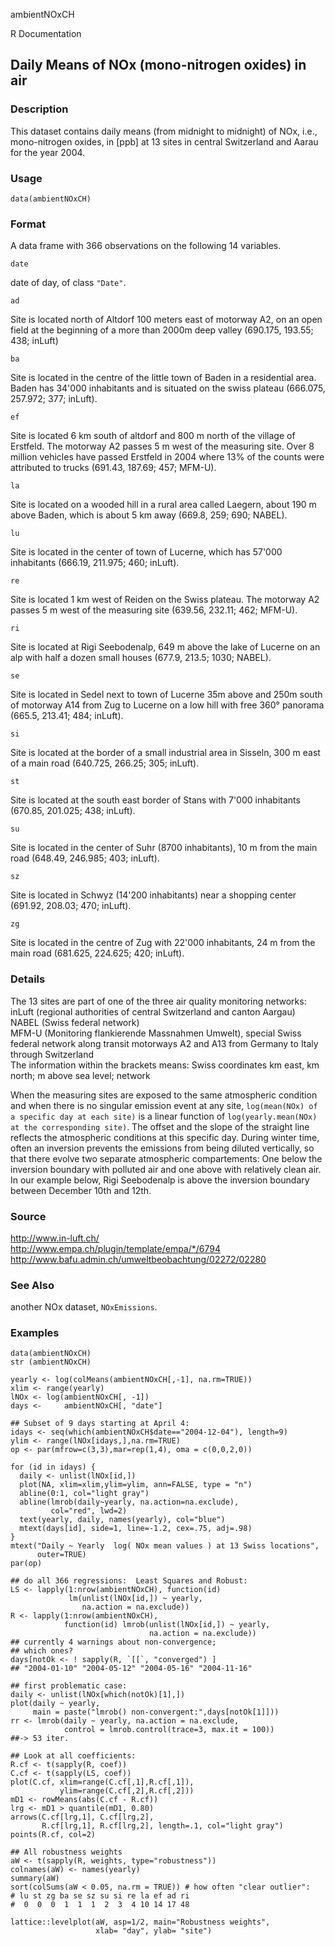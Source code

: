 ambientNOxCH

R Documentation

##  Daily Means of NOx (mono-nitrogen oxides) in air

### Description

This dataset contains daily means (from midnight to midnight) of NOx, i.e.,
mono-nitrogen oxides, in [ppb] at 13 sites in central Switzerland and Aarau
for the year 2004.

### Usage

    data(ambientNOxCH)

### Format

A data frame with 366 observations on the following 14 variables.

`date`

date of day, of class `"Date"`.

`ad`

Site is located north of Altdorf 100 meters east of motorway A2, on an open
field at the beginning of a more than 2000m deep valley (690.175, 193.55; 438;
inLuft)

`ba`

Site is located in the centre of the little town of Baden in a residential
area. Baden has 34'000 inhabitants and is situated on the swiss plateau
(666.075, 257.972; 377; inLuft).

`ef`

Site is located 6 km south of altdorf and 800 m north of the village of
Erstfeld. The motorway A2 passes 5 m west of the measuring site. Over 8
million vehicles have passed Erstfeld in 2004 where 13% of the counts were
attributed to trucks (691.43, 187.69; 457; MFM-U).

`la`

Site is located on a wooded hill in a rural area called Laegern, about 190 m
above Baden, which is about 5 km away (669.8, 259; 690; NABEL).

`lu`

Site is located in the center of town of Lucerne, which has 57'000 inhabitants
(666.19, 211.975; 460; inLuft).

`re`

Site is located 1 km west of Reiden on the Swiss plateau. The motorway A2
passes 5 m west of the measuring site (639.56, 232.11; 462; MFM-U).

`ri`

Site is located at Rigi Seebodenalp, 649 m above the lake of Lucerne on an alp
with half a dozen small houses (677.9, 213.5; 1030; NABEL).

`se`

Site is located in Sedel next to town of Lucerne 35m above and 250m south of
motorway A14 from Zug to Lucerne on a low hill with free 360° panorama (665.5,
213.41; 484; inLuft).

`si`

Site is located at the border of a small industrial area in Sisseln, 300 m
east of a main road (640.725, 266.25; 305; inLuft).

`st`

Site is located at the south east border of Stans with 7'000 inhabitants
(670.85, 201.025; 438; inLuft).

`su`

Site is located in the center of Suhr (8700 inhabitants), 10 m from the main
road (648.49, 246.985; 403; inLuft).

`sz`

Site is located in Schwyz (14'200 inhabitants) near a shopping center (691.92,
208.03; 470; inLuft).

`zg`

Site is located in the centre of Zug with 22'000 inhabitants, 24 m from the
main road (681.625, 224.625; 420; inLuft).

### Details

The 13 sites are part of one of the three air quality monitoring networks:
inLuft (regional authorities of central Switzerland and canton Aargau)  
NABEL (Swiss federal network)  
MFM-U (Monitoring flankierende Massnahmen Umwelt), special Swiss federal
network along transit motorways A2 and A13 from Germany to Italy through
Switzerland  
The information within the brackets means: Swiss coordinates km east, km
north; m above sea level; network

When the measuring sites are exposed to the same atmospheric condition and
when there is no singular emission event at any site, `log(mean(NOx) of a
specific day at each site)` is a linear function of `log(yearly.mean(NOx) at
the corresponding site)`. The offset and the slope of the straight line
reflects the atmospheric conditions at this specific day. During winter time,
often an inversion prevents the emissions from being diluted vertically, so
that there evolve two separate atmospheric compartements: One below the
inversion boundary with polluted air and one above with relatively clean air.
In our example below, Rigi Seebodenalp is above the inversion boundary between
December 10th and 12th.

### Source

http://www.in-luft.ch/  
http://www.empa.ch/plugin/template/empa/*/6794  
http://www.bafu.admin.ch/umweltbeobachtung/02272/02280

### See Also

another NOx dataset, `NOxEmissions`.

### Examples

    
    data(ambientNOxCH)
    str (ambientNOxCH)
    
    yearly <- log(colMeans(ambientNOxCH[,-1], na.rm=TRUE))
    xlim <- range(yearly)
    lNOx <- log(ambientNOxCH[, -1])
    days <-     ambientNOxCH[, "date"]
    
    ## Subset of 9 days starting at April 4:
    idays <- seq(which(ambientNOxCH$date=="2004-12-04"), length=9)
    ylim <- range(lNOx[idays,],na.rm=TRUE)
    op <- par(mfrow=c(3,3),mar=rep(1,4), oma = c(0,0,2,0))
    
    for (id in idays) {
      daily <- unlist(lNOx[id,])
      plot(NA, xlim=xlim,ylim=ylim, ann=FALSE, type = "n")
      abline(0:1, col="light gray")
      abline(lmrob(daily~yearly, na.action=na.exclude),
             col="red", lwd=2)
      text(yearly, daily, names(yearly), col="blue")
      mtext(days[id], side=1, line=-1.2, cex=.75, adj=.98)
    }
    mtext("Daily ~ Yearly  log( NOx mean values ) at 13 Swiss locations",
          outer=TRUE)
    par(op)
    
    ## do all 366 regressions:  Least Squares and Robust:
    LS <- lapply(1:nrow(ambientNOxCH), function(id)
                 lm(unlist(lNOx[id,]) ~ yearly,
                    na.action = na.exclude))
    R <- lapply(1:nrow(ambientNOxCH),
                function(id) lmrob(unlist(lNOx[id,]) ~ yearly,
                                   na.action = na.exclude))
    ## currently 4 warnings about non-convergence;
    ## which ones?
    days[notOk <- ! sapply(R, `[[`, "converged") ]
    ## "2004-01-10" "2004-05-12" "2004-05-16" "2004-11-16"
    
    ## first problematic case:
    daily <- unlist(lNOx[which(notOk)[1],])
    plot(daily ~ yearly,
         main = paste("lmrob() non-convergent:",days[notOk[1]]))
    rr <- lmrob(daily ~ yearly, na.action = na.exclude,
                control = lmrob.control(trace=3, max.it = 100))
    ##-> 53 iter.
    
    ## Look at all coefficients:
    R.cf <- t(sapply(R, coef))
    C.cf <- t(sapply(LS, coef))
    plot(C.cf, xlim=range(C.cf[,1],R.cf[,1]),
               ylim=range(C.cf[,2],R.cf[,2]))
    mD1 <- rowMeans(abs(C.cf - R.cf))
    lrg <- mD1 > quantile(mD1, 0.80)
    arrows(C.cf[lrg,1], C.cf[lrg,2],
           R.cf[lrg,1], R.cf[lrg,2], length=.1, col="light gray")
    points(R.cf, col=2)
    
    ## All robustness weights
    aW <- t(sapply(R, weights, type="robustness"))
    colnames(aW) <- names(yearly)
    summary(aW)
    sort(colSums(aW < 0.05, na.rm = TRUE)) # how often "clear outlier":
    # lu st zg ba se sz su si re la ef ad ri
    #  0  0  0  1  1  1  2  3  4 10 14 17 48
    
    lattice::levelplot(aW, asp=1/2, main="Robustness weights",
                       xlab= "day", ylab= "site")

